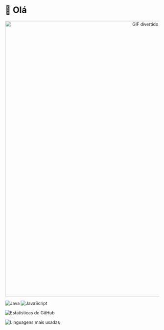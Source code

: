 # 👋 Olá

<div align="center">
  <img src="https://media2.giphy.com/media/v1.Y2lkPTc5MGI3NjExem14dGdxaWNpcWQ0MjRmNG14ZXprY2FsdmVuaDVjaThlcGx6Ym9ueiZlcD12MV9pbnRlcm5hbF9naWZfYnlfaWQmY3Q9Zw/sG796ssqac88gPuBo2/giphy.gif" alt="GIF divertido" width="900">
</div>

![Java](https://img.shields.io/badge/Java-4B0082?style=for-the-badge&logo=java&logoColor=white)
![JavaScript](https://img.shields.io/badge/JavaScript-00008B?style=for-the-badge&logo=javascript&logoColor=white)


![Estatísticas do GitHub](https://github-readme-stats.vercel.app/api?username=aerienhauer&show_icons=true&theme=radical)


![Linguagens mais usadas](https://github-readme-stats.vercel.app/api/top-langs/?username=aerienhauer&layout=compact&theme=radical)
